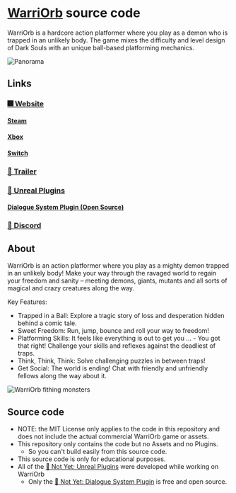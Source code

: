 # [WarriOrb](http://warriorb.com/) source code

WarriOrb is a hardcore action platformer where you play as a demon who is trapped in an unlikely body. The game mixes the difficulty and level design of Dark Souls with an unique ball-based platforming mechanics.

![Panorama](https://user-images.githubusercontent.com/1269608/110971201-3b033900-8363-11eb-80ef-c98ff6442cf0.jpg)

## Links

### [🎆 Website](https://www.warriorb.com/)
#### [Steam](https://store.steampowered.com/app/790360/WarriOrb/)
#### [Xbox](https://www.microsoft.com/p/warriorb/9nw7s5lbk0b7)
#### [Switch](https://www.nintendo.com/games/detail/warriorb-switch/)

### [🎥 Trailer](https://www.youtube.com/watch?v=NdifbjaOQf8)

### [🔧 Unreal Plugins](https://www.unrealengine.com/marketplace/en-US/profile/Not+Yet)
#### [Dialogue System Plugin (Open Source)](https://github.com/NotYetGames/DlgSystem)

### [💬 Discord](https://discord.gg/NotYet)

## About

WarriOrb is an action platformer where you play as a mighty demon trapped in an unlikely body! Make your way through the ravaged world to regain your freedom and sanity – meeting demons, giants, mutants and all sorts of magical and crazy creatures along the way.

Key Features:
- Trapped in a Ball: Explore a tragic story of loss and desperation hidden behind a comic tale.
- Sweet Freedom: Run, jump, bounce and roll your way to freedom!
- Platforming Skills: It feels like everything is out to get you … - You got that right! Challenge your skills and reflexes against the deadliest of traps.
- Think, Think, Think: Solve challenging puzzles in between traps!
- Get Social: The world is ending! Chat with friendly and unfriendly fellows along the way about it.

![WarriOrb fithing monsters](https://user-images.githubusercontent.com/1269608/110970459-73564780-8362-11eb-8ce1-aa880362cbd9.jpg)


## Source code
- NOTE: the MIT License only applies to the code in this repository and does not include the actual commercial WarriOrb game or assets.
- This repository only contains the code but no Assets and no Plugins.
	- So you can't build easily from this source code.
- This source code is only for educational purposes.
- All of the [🔧 Not Yet: Unreal Plugins](https://www.unrealengine.com/marketplace/en-US/profile/Not+Yet) were developed while working on WarriOrb
	- Only the [💬 Not Yet: Dialogue System Plugin](https://github.com/NotYetGames/DlgSystem) is free and open source.

